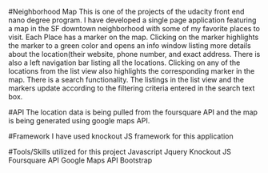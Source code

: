 #Neighborhood Map
This is one of the projects of the udacity front end nano degree program. I have developed a single page application featuring a map in the SF downtown neighborhood with some of my favorite places to visit. Each Place has a marker on the map. Clicking on the marker highlights the marker to a green color and opens an info window listing more details about the location(their website, phone number, and exact address. There is also a left navigation bar listing all the locations. Clicking on any of the locations from the list view also highlights the corresponding marker in the map.
There is a search functionality. The listings in the list view and the markers update according to the filtering criteria entered in the search text box.

#API
The location data is being pulled from the foursquare API and the map is being generated using google maps API. 

#Framework
I have used knockout JS framework for this application

#Tools/Skills utilized for this project
Javascript
Jquery
Knockout JS
Foursquare API
Google Maps API
Bootstrap




